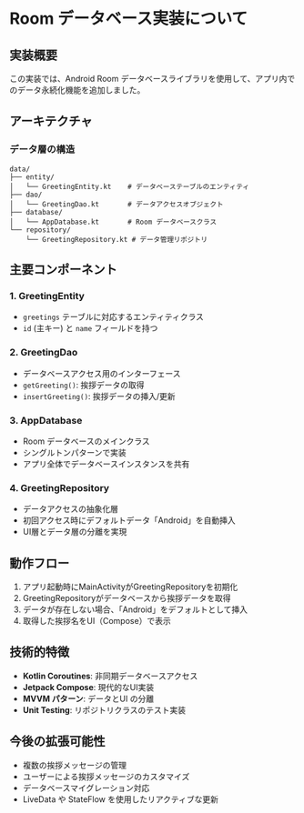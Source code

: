 # Room データベース実装について

## 実装概要

この実装では、Android Room データベースライブラリを使用して、アプリ内でのデータ永続化機能を追加しました。

## アーキテクチャ

### データ層の構造

```
data/
├── entity/
│   └── GreetingEntity.kt    # データベーステーブルのエンティティ
├── dao/
│   └── GreetingDao.kt       # データアクセスオブジェクト
├── database/
│   └── AppDatabase.kt       # Room データベースクラス
└── repository/
    └── GreetingRepository.kt # データ管理リポジトリ
```

## 主要コンポーネント

### 1. GreetingEntity
- `greetings` テーブルに対応するエンティティクラス
- `id` (主キー) と `name` フィールドを持つ

### 2. GreetingDao
- データベースアクセス用のインターフェース
- `getGreeting()`: 挨拶データの取得
- `insertGreeting()`: 挨拶データの挿入/更新

### 3. AppDatabase
- Room データベースのメインクラス
- シングルトンパターンで実装
- アプリ全体でデータベースインスタンスを共有

### 4. GreetingRepository
- データアクセスの抽象化層
- 初回アクセス時にデフォルトデータ「Android」を自動挿入
- UI層とデータ層の分離を実現

## 動作フロー

1. アプリ起動時にMainActivityがGreetingRepositoryを初期化
2. GreetingRepositoryがデータベースから挨拶データを取得
3. データが存在しない場合、「Android」をデフォルトとして挿入
4. 取得した挨拶名をUI（Compose）で表示

## 技術的特徴

- **Kotlin Coroutines**: 非同期データベースアクセス
- **Jetpack Compose**: 現代的なUI実装
- **MVVM パターン**: データとUI の分離
- **Unit Testing**: リポジトリクラスのテスト実装

## 今後の拡張可能性

- 複数の挨拶メッセージの管理
- ユーザーによる挨拶メッセージのカスタマイズ
- データベースマイグレーション対応
- LiveData や StateFlow を使用したリアクティブな更新
